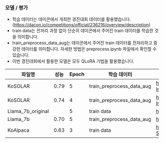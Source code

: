 ### 모델 / 평가

* 학습 데이터는 데이콘에서 개최한 경진대회 데이터를 활용했습니다. (https://dacon.io/competitions/official/236216/overview/description)
* train data는 전처리 과정 없이 단순히 데이콘에서 주어진 train 데이터를 학습한 것을 의미합니다.
* train_preprocess_data_aug는 데이콘에서 주어진 train 데이터를 전처리하고 증강한 데이터를 의미합니다. 자세한 방법은 preprocess.ipynb 파일에서 확인할 수 있습니다.
* 이번 경진대회에서 활용한 모델은 모두 QLoRA 기법을 활용했습니다.

|파일명|성능|Epoch|학습 데이터|사전학습 LLM 모델|
|-------|-------------|-----|----------|----------------|
|KoSOLAR|0.79|5|train_preprocess_data_aug|https://huggingface.co/kimwooglae/WebSquareAI-Instruct-KoSOLAR-10.7b-v0.5.34|
|KoSOLAR|0.74|4|train_preprocess_data_aug|https://huggingface.co/kimwooglae/WebSquareAI-Instruct-KoSOLAR-10.7b-v0.5.34|
|Llama_7b_original| |5|train data|https://huggingface.co/beomi/llama-2-ko-7b|
|Llama_7b|0.70|5|train_preprocess_data_aug|https://huggingface.co/beomi/llama-2-ko-7b|
|KoAlpaca|0.63|3|train data|https://huggingface.co/beomi/KoAlpaca-Polyglot-5.8B|

